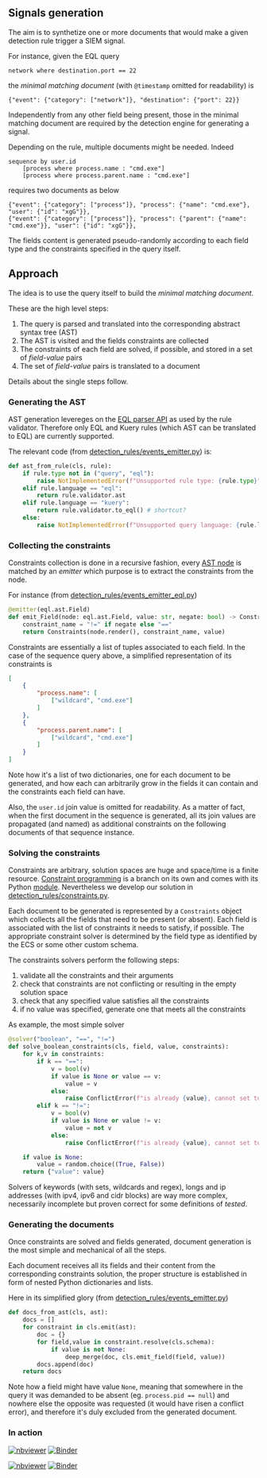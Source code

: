 ## Signals generation

The aim is to synthetize one or more documents that would make a given detection rule trigger a SIEM signal.


For instance, given the EQL query

```
network where destination.port == 22
```

the _minimal matching document_ (with `@timestamp` omitted for readability) is

```
{"event": {"category": ["network"]}, "destination": {"port": 22}}
```

Independently from any other field being present, those in the minimal matching document are required by the detection engine for generating a signal.

Depending on the rule, multiple documents might be needed. Indeed

```
sequence by user.id
    [process where process.name : "cmd.exe"]
    [process where process.parent.name : "cmd.exe"]
```
requires two documents as below

```
{"event": {"category": ["process"]}, "process": {"name": "cmd.exe"}, "user": {"id": "xgG"}},
{"event": {"category": ["process"]}, "process": {"parent": {"name": "cmd.exe"}}, "user": {"id": "xgG"}},
```
The fields content is generated pseudo-randomly according to each field type and the constraints specified in the query itself.

## Approach

The idea is to use the query itself to build the _minimal matching document_.

These are the high level steps:

1. The query is parsed and translated into the corresponding abstract syntax tree (AST)
2. The AST is visited and the fields constraints are collected
3. The constraints of each field are solved, if possible, and stored in a set of _field-value_ pairs
4. The set of _field-value_ pairs is translated to a document

Details about the single steps follow.

### Generating the AST

AST generation levereges on the [EQL parser API](https://eql.readthedocs.io/en/latest/api/parser.html) as used by the rule validator. Therefore only EQL and Kuery rules (which AST can be translated to EQL) are currently supported.

The relevant code (from [detection_rules/events_emitter.py](../detection_rules/events_emitter.py)) is:

```python
def ast_from_rule(cls, rule):
    if rule.type not in ("query", "eql"):
        raise NotImplementedError(f"Unsupported rule type: {rule.type}")
    elif rule.language == "eql":
        return rule.validator.ast
    elif rule.language == "kuery":
        return rule.validator.to_eql() # shortcut?
    else:
        raise NotImplementedError(f"Unsupported query language: {rule.language}")
```

### Collecting the constraints

Constraints collection is done in a recursive fashion, every [AST node](https://eql.readthedocs.io/en/latest/api/ast.html) is matched by an _emitter_ which purpose is to extract the constraints from the node.

For instance (from [detection_rules/events_emitter_eql.py](../detection_rules/events_emitter_eql.py))

```python
@emitter(eql.ast.Field)
def emit_Field(node: eql.ast.Field, value: str, negate: bool) -> Constraints:
    constraint_name = "!=" if negate else "=="
    return Constraints(node.render(), constraint_name, value)
```

Constraints are essentially a list of tuples associated to each field. In the case of the sequence query above, a simplified representation of its constraints is

```json
[
    {
        "process.name": [
            ["wildcard", "cmd.exe"]
        ]
    },
    {
        "process.parent.name": [
            ["wildcard", "cmd.exe"]
        ]
    }
]
```

Note how it's a list of two dictionaries, one for each document to be generated, and how each can arbitrarily grow in the fields it can contain and the constraints each field can have.

Also, the `user.id` join value is omitted for readability. As a matter of fact, when the first document in the sequence is generated, all its join values are propagated (and named) as additional constraints on the following documents of that sequence instance.

### Solving the constraints

Constraints are arbitrary, solution spaces are huge and space/time is a finite resource. [Constraint programming](https://en.wikipedia.org/wiki/Constraint_programming) is a branch on its own and comes with its Python [module](https://pypi.org/project/python-constraint/). Nevertheless we develop our solution in [detection_rules/constraints.py](../detection_rules/constraints.py).

Each document to be generated is represented by a `Constraints` object which collects all the fields that need to be present (or absent). Each field is associated with the list of constraints it needs to satisfy, if possible. The appropriate constraint solver is determined by the field type as identified by the ECS or some other custom schema.

The constraints solvers perform the following steps:

1. validate all the constraints and their arguments
2. check that constraints are not conflicting or resulting in the empty solution space
3. check that any specified value satisfies all the constraints
4. if no value was specified, generate one that meets all the constraints

As example, the most simple solver

```python
@solver("boolean", "==", "!=")
def solve_boolean_constraints(cls, field, value, constraints):
    for k,v in constraints:
        if k == "==":
            v = bool(v)
            if value is None or value == v:
                value = v
            else:
                raise ConflictError(f"is already {value}, cannot set to {v}", field, k)
        elif k == "!=":
            v = bool(v)
            if value is None or value != v:
                value = not v
            else:
                raise ConflictError(f"is already {value}, cannot set to {not v}", field, k)

    if value is None:
        value = random.choice((True, False))
    return {"value": value}
```

Solvers of keywords (with sets, wildcards and regex), longs and ip addresses (with ipv4, ipv6 and cidr blocks) are way more complex, necessarily incomplete but proven correct for some definitions of _tested_.

### Generating the documents

Once constraints are solved and fields generated, document generation is the most simple and mechanical of all the steps.

Each document receives all its fields and their content from the corresponding constraints solution, the proper structure is established in form of nested Python dictionaries and lists.

Here in its simplified glory (from [detection_rules/events_emitter.py](../detection_rules/events_emitter.py))

```python
def docs_from_ast(cls, ast):
    docs = []
    for constraint in cls.emit(ast):
        doc = {}
        for field,value in constraint.resolve(cls.schema):
            if value is not None:
                deep_merge(doc, cls.emit_field(field, value))
        docs.append(doc)
    return docs
```

Note how a field might have value `None`, meaning that somewhere in the query it was demanded to be absent (eg. `process.pid == null`) and nowhere else the opposite was requested (it would have risen a conflict error), and therefore it's duly excluded from the generated document.

### In action

[![nbviewer](https://raw.githubusercontent.com/jupyter/design/master/logos/Badges/nbviewer_badge.svg)](https://nbviewer.jupyter.org/github/cavokz/detection-rules/blob/emit-events/tests/reports/query_signals.ipynb)
[![Binder](https://mybinder.org/badge_logo.svg)](https://mybinder.org/v2/gh/cavokz/detection-rules/emit-events?labpath=tests%2Freports%2Fquery_signals.ipynb)

[![nbviewer](https://raw.githubusercontent.com/jupyter/design/master/logos/Badges/nbviewer_badge.svg)](https://nbviewer.jupyter.org/github/cavokz/detection-rules/blob/emit-events/tests/reports/rule_signals.ipynb)
[![Binder](https://mybinder.org/badge_logo.svg)](https://mybinder.org/v2/gh/cavokz/detection-rules/emit-events?labpath=tests%2Freports%2Frule_signals.ipynb)
